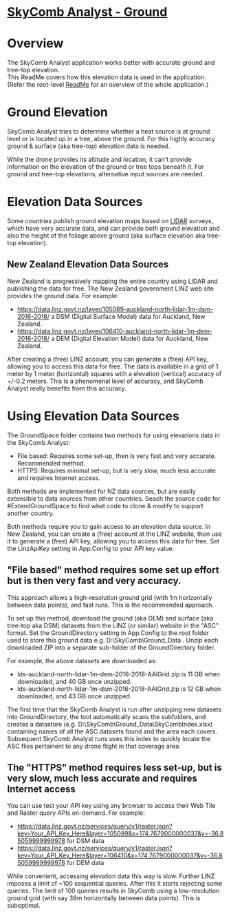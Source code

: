 # [SkyComb Analyst - Ground](https://github.com/PhilipQuirke/SkyCombAnalystHelp/) 

# Overview
The SkyComb Analyst application works better with accurate ground and tree-top elevation.   
This ReadMe covers how this elevation data is used in the application.
(Refer the root-level [ReadMe](./ReadMe.md) for an overview of the whole application.)


# Ground Elevation
SkyComb Analyst tries to determine whether a heat source is at ground level or is located up in a tree, above the ground. 
For this highly accuracy ground & surface (aka tree-top) elevation data is needed.

While the drone provides its altitude and location, it can't provide information on the elevation of the ground or 
tree tops beneath it. For ground and tree-top elevations, alternative input sources are needed.


# Elevation Data Sources
Some countries publish ground elevation maps based on [LIDAR](https://en.wikipedia.org/wiki/Lidar) surveys, which have very 
accurate data, and can provide both ground elevation and also the height of the foliage above ground (aka surface elevation 
aka tree-top elevation). 

## New Zealand Elevation Data Sources
New Zealand is progressively mapping the entire country using LIDAR and publishing the data for free.
The New Zealand government LINZ web site provides the ground data. For example:
- https://data.linz.govt.nz/layer/105089-auckland-north-lidar-1m-dsm-2016-2018/ a DSM (Digital Surface Model) data for Auckland, New Zealand.
- https://data.linz.govt.nz/layer/106410-auckland-north-lidar-1m-dem-2016-2018/ a DEM (Digital Elevation Model) data for Auckland, New Zealand.

After creating a (free) LINZ account, you can generate a (free) API key, allowing you to access this data for free.
The data is available in a grid of 1 meter by 1 meter (horizontal) squares with a elevation (vertical) accuracy of +/-0.2 meters.
This is a phenomenal level of accuracy, and SkyComb Analyst really benefits from this accuracy.


# Using Elevation Data Sources
The GroundSpace folder contains two methods for using elevations data in the SkyComb Analyst:
- File based: Requires some set-up, then is very fast and very accurate. Recommended method.
- HTTPS: Requires minimal set-up, but is very slow, much less accurate and requires Internet access. 

Both methods are implemented for NZ data sources, but are easily extensible to data sources from other countries.
Seach the source code for #ExtendGroundSpace to find what code to clone & modify to support another country.

Both methods require you to gain access to an elevation data source. 
In New Zealand, you can create a (free) account at the LINZ website, then use it to generate a (free) API key, 
allowing you to access this data for free. Set the LinzApiKey setting in App.Config to your API key value.

## "File based" method requires some set up effort but is then very fast and very accuracy.
This approach allows a high-resolution ground grid (with 1m horizontally between data points), and fast runs. 
This is the recommended approach. 

To set up this method, download the ground (aka DEM) and surface (aka tree-top aka DSM) datasets from the LINZ (or similar) 
website in the "ASC" format. Set the GroundDirectory setting in App.Config to the root folder used to store this ground 
data e.g. D:\SkyComb\Ground_Data . Unzip each downloaded ZIP into a separate sub-folder of the GroundDirectory folder.

For example, the above datasets are downloaded as:
- lds-auckland-north-lidar-1m-dem-2016-2018-AAIGrid.zip is 11 GB when downloaded, and 40 GB once unzipped. 
- lds-auckland-north-lidar-1m-dsm-2016-2018-AAIGrid.zip is 12 GB when downloaded, and 43 GB once unzipped. 

The first time that the SkyComb Analyst is run after unzipping new datasets into GroundDirectory, the tool automatically scans the subfolders, 
and creates a datastore (e.g. D:\SkyComb\Ground_Data\SkyCombIndex.xlsx) containing names of all the ASC datasets found and the area each covers. 
Subsequent SkyComb Analyst runs uses this index to quickly locate the ASC files pertainent to any drone flight in that coverage area.


## The "HTTPS" method requires less set-up, but is very slow, much less accurate and requires Internet access
You can use test your API key using any browser to access their Web Tile and Raster query APIs on-demand. For example:
- https://data.linz.govt.nz/services/query/v1/raster.json?key=Your_API_Key_Here&layer=105089&x=174.7679000000037&y=-36.85059999999978 for DSM data
- https://data.linz.govt.nz/services/query/v1/raster.json?key=Your_API_Key_Here&layer=106410&x=174.7679000000037&y=-36.85059999999978 for DEM data

While convenient, accessing elevation data this way is slow. Further LINZ imposes a limit of ~100 sequential queries. 
After this it starts rejecting some queries. The limit of 100 queries results in SkyComb using a low-resolution ground 
grid (with say 38m horizontally between data points). This is suboptimal. 
